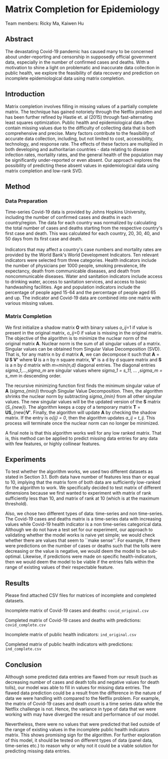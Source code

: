 # Matrix Completion for Epidemiology
Team members: Ricky Ma, Kaiwen Hu <br/>

## Abstract
The devastating Covid-19 pandemic has caused many to be concerned about 
under-reporting and censorship in supposedly official government data, 
especially in the number of confirmed cases and deaths. With a 
motivation to shine a light on problematic and inaccurate data collection 
in public health, we explore the feasibility of data recovery and 
prediction on incomplete epidemiological data using matrix completion. 

## Introduction
Matrix completion involves filling in missing values of a partially complete
matrix. The technique has gained notoriety through the Netflix problem and
has been further refined by Hastie et. al (2015) through fast-alternating 
least squares optimization. Public health and epidemiological data often 
contain missing values due to the difficulty of collecting data 
that is both comprehensive and precise. Many factors contribute to the 
feasibility of accurate data collection, including, but not limited to cost, 
accessibility, technology, and response rate. The effects of these factors 
are multiplied in both developing and authoritarian countries - data relating 
to disease infection rates, mortality rates, and the general health of the 
population may be significantly under-reported or even absent. Our approach 
explores the possibility of predicting these absent values in epidemiological 
data using matrix completion and low-rank SVD.

## Method
### Data Preparation
Time-series Covid-19 data is provided by Johns Hopkins University, including
the number of confirmed cases and deaths in each country/region. The data for
each country was normalized by calculating the total number of cases and deaths
starting from the respective country's first case and death. This was 
calculated for each country, 20, 30, 40, and 50 days from its first case and 
death. <br/><br/>
Indicators that may affect a country's case numbers and mortality rates are 
provided by the World Bank's World Development Indicators. Ten relevant 
indicators were selected from three categories. Health indicators include the 
number of physicians per 1000 people, smoking prevalence, life expectancy,
death from communicable diseases, and death from noncommunicable diseases.
Water and sanitation indicators include access to drinking water, access to 
sanitation services, and access to basic handwashing facilities. Age and 
population indicators include the percentage of people aged 15-64 and the 
percentage of people aged 65 and up. The indicator and Covid-19 data are 
combined into one matrix with various missing values. <br/>
### Matrix Completion
We first initialize a shadow matrix **O** with binary values *o_ij*=1 if value is 
present in the original matrix, *o_ij*=0 if value is missing in the original matrix. 
The objective of the algorithm is to minimize the nuclear norm of the original matrix 
**A**. Nuclear norm is the sum of all singular values of a matrix. Singular values can be 
obtained from Singular Value Decomposition (SVD). That is, for any matrix n by d matrix **A**, 
we can decompose it such that **A** = **U S V'** where **U** is a n by n square matrix, 
**V'** is a d by d square matrix and **S** is a n by d matrix with *m*=*min(n,d)* diagonal 
entries. The diagonal entries *sigma_1*,...,*sigma_m* are singular values where 
*sigma_1 = s_11, ... ,sigma_m = s_mm* in descending order.

The recursive minimizing function first finds the minimum singular value of **A** 
(*sigma_{min}*) through Singular Value Decomposition. Then, the algorithm shrinks the 
nuclear norm by subtracting *sigma_{min}* from all other singular values. The new 
singular values will be the updated version of the **S** matrix (*S_{new}*). The algorithm 
keeps a copy of a temporary matrix **T** = **US**_{new}**V'**. Finally, the algorithm will 
update **A** by checking the shadow matrix. If the entry is *o{ij} = 0*, then the 
algorithm updates *a_ij = t_ij*. This process will terminate once the nuclear norm can 
no longer be minimized.

A final note is that this algorithm works well for any low ranked matrix. That is, this 
method can be applied to predict missing data entries for any data with few features, or 
highly collinear features.


## Experiments
To test whether the algorithm works, we used two different datasets as stated in 
Section 3.1. Both data have number of features less than or equal to 10, implying that 
the matrix form of both data are sufficiently low-ranked for the algorithm to work. We 
specifically decided to test matrix of different dimensions because we first wanted to 
experiment with matrix of rank sufficiently less than 10, and matrix of rank at 10 (which 
is at the maximum threshold).

Also, we chose two different types of data: time-series and non time-series. The Covid-19 
cases and deaths matrix is a time-series data with increasing values while Covid-19 health 
indicator is a non time-series categorical data. Although we do not have a test set for our 
experiment, our approach to validating whether the model works is naive yet simple; we 
would check whether there are values that seem to ``make sense''. For example, if there 
were predictions on the number of cases or deaths such that the tolls were decreasing or 
the value is negative, we would deem the model to be sub-optimal. Likewise, if predictions 
were made on specific health-indicators, then we would deem the model to be viable if the 
entries falls within the range of existing values of their respectable feature.

## Results
Please find attached CSV files for matrices of incomplete and completed datasets.

Incomplete matrix of Covid-19 cases and deaths: `covid_original.csv`

Completed matrix of Covid-19 cases and deaths with predictions: `covid_complete.csv`

Incomplete matrix of public health indicators: `ind_original.csv`

Completed matrix of public health indicators with predictions: `ind_complete.csv`

## Conclusion
Although some predicted data entries are flawed from our result (such as decreasing 
number of cases and death tolls and negative values for death tolls), our model was able 
to fill in values for missing data entries. The flawed data prediction could be a result 
from the difference in the nature of data we were handling with compared to the Netflix 
problem. For example, the matrix of Covid-19 cases and death count is a time series data 
while the Netflix challenge is not. Hence, the variance in type of data that we were 
working with may have diverged the result and performance of our model.

Nevertheless, there were no values that were predicted that lied outside of the range of 
existing values in the incomplete public health indicators matrix. This shows promising 
sign for the algorithm. For further exploration of this model, it should be tested on 
different types of data (panel data, time-series etc.) to reason why or why not it could 
be a viable solution for predicting missing data entries. 
